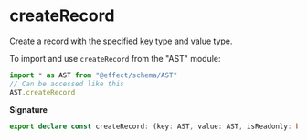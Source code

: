 # createRecord

Create a record with the specified key type and value type.

To import and use `createRecord` from the "AST" module:

```ts
import * as AST from "@effect/schema/AST"
// Can be accessed like this
AST.createRecord
```

**Signature**

```ts
export declare const createRecord: (key: AST, value: AST, isReadonly: boolean) => TypeLiteral
```
